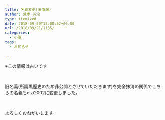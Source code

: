 ```yaml
---
title: 名義変更(旧情報)
author: 荒木 英治
type: itemized
date: 2018-09-20T15:00:52+00:00
url: /2018/09/21/1185/
categories:
  - 小説
tags:
  - お知らせ

---
```

※この情報は古いです

&nbsp;

旧名義(所謂黒歴史のため非公開とさせていただきます)を完全抹消の関係でこちらの名義もeizi2002に変更しました。

&nbsp;

よろしくおねがいします。